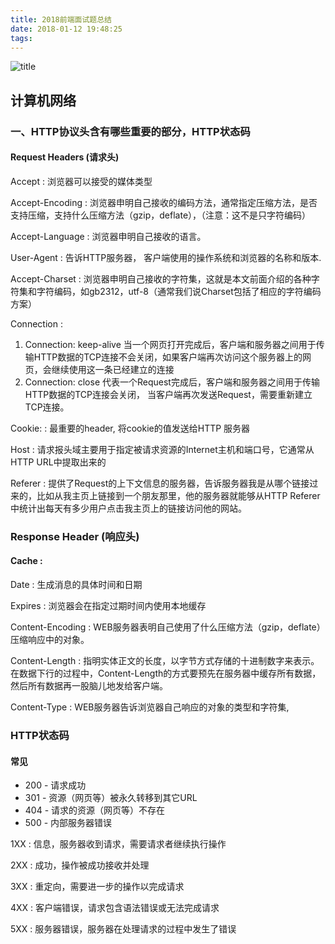```yaml
---
title: 2018前端面试题总结
date: 2018-01-12 19:48:25
tags:
---
```

![title](http://onh0umlhz.bkt.clouddn.com/0524themetitle.PNG)

## 计算机网络

### 一、HTTP协议头含有哪些重要的部分，HTTP状态码

#### Request Headers (请求头)

Accept : 浏览器可以接受的媒体类型

Accept-Encoding :  浏览器申明自己接收的编码方法，通常指定压缩方法，是否支持压缩，支持什么压缩方法（gzip，deflate），（注意：这不是只字符编码）

Accept-Language : 浏览器申明自己接收的语言。 

User-Agent : 告诉HTTP服务器， 客户端使用的操作系统和浏览器的名称和版本.

Accept-Charset : 浏览器申明自己接收的字符集，这就是本文前面介绍的各种字符集和字符编码，如gb2312，utf-8（通常我们说Charset包括了相应的字符编码方案）

Connection :

1. Connection: keep-alive   当一个网页打开完成后，客户端和服务器之间用于传输HTTP数据的TCP连接不会关闭，如果客户端再次访问这个服务器上的网页，会继续使用这一条已经建立的连接
2. Connection: close  代表一个Request完成后，客户端和服务器之间用于传输HTTP数据的TCP连接会关闭， 当客户端再次发送Request，需要重新建立TCP连接。

Cookie: :  最重要的header, 将cookie的值发送给HTTP 服务器

Host : 请求报头域主要用于指定被请求资源的Internet主机和端口号，它通常从HTTP URL中提取出来的

Referer : 提供了Request的上下文信息的服务器，告诉服务器我是从哪个链接过来的，比如从我主页上链接到一个朋友那里，他的服务器就能够从HTTP Referer中统计出每天有多少用户点击我主页上的链接访问他的网站。

### Response Header (响应头)

#### Cache : 

Date : 生成消息的具体时间和日期

Expires : 浏览器会在指定过期时间内使用本地缓存

Content-Encoding : WEB服务器表明自己使用了什么压缩方法（gzip，deflate）压缩响应中的对象。

Content-Length : 指明实体正文的长度，以字节方式存储的十进制数字来表示。在数据下行的过程中，Content-Length的方式要预先在服务器中缓存所有数据，然后所有数据再一股脑儿地发给客户端。

Content-Type : WEB服务器告诉浏览器自己响应的对象的类型和字符集,

### HTTP状态码

#### 常见

- 200 - 请求成功
- 301 - 资源（网页等）被永久转移到其它URL
- 404 - 请求的资源（网页等）不存在
- 500 - 内部服务器错误

1XX : 信息，服务器收到请求，需要请求者继续执行操作

2XX : 成功，操作被成功接收并处理

3XX : 重定向，需要进一步的操作以完成请求

4XX : 客户端错误，请求包含语法错误或无法完成请求

5XX : 服务器错误，服务器在处理请求的过程中发生了错误

